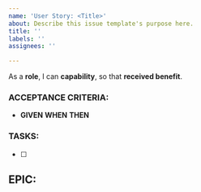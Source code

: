 ```yaml
---
name: 'User Story: <Title>'
about: Describe this issue template's purpose here.
title: ''
labels: ''
assignees: ''

---
```


As a **role**, I can **capability**, so that **received benefit**.

### ACCEPTANCE CRITERIA:
- **GIVEN**
**WHEN**
**THEN**

### TASKS:
- [ ]

## EPIC: #
